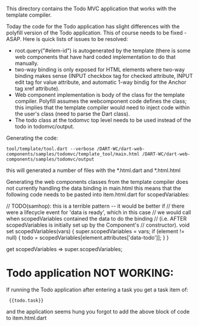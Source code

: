 This directory contains the Todo MVC application that works with the template
compiler.

Today the code for the Todo application has slight differences with the polyfill
version of the Todo application.  This of course needs to be fixed - ASAP.
Here is quick lists of issues to be resolved:

  - root.query("#elem-id") is autogenerated by the template (there is some web
    components that have hard coded implementation to do that manually.
  - two-way binding is only exposed for HTML elements where two-way binding
    makes sense (INPUT checkbox tag for checked attribute, INPUT edit tag for
    value attribute,  and automatic 1-way bindig for the Anchor tag xref
    attribute).
  - Web component implementation is body of the class for the template compiler.
    Polyfill assumes the webcomponent code defines the class; this implies that
    the template compiler would need to inject code within the user's class
    (need to parse the Dart class).
  - The todo class at the todomvc top level needs to be used instead of the
    todo in todomvc/output.

Generating the code:

    tool/template/tool.dart --verbose /DART-WC/dart-web-components/samples/todomvc/template_tool/main.html /DART-WC/dart-web-components/samples/todomvc/output

this will generated a number of files with the *.html.dart and *.html.html

Generating the web components classes from the template compiler does not
currently handling the data binding in main.html this means that the following
code needs to be pasted into item.html.dart for scopedVariables:


  // TODO(samhop): this is a terrible pattern -- it would be better if
  // there were a lifecycle event for 'data is ready', which in this case
  // we would call when scopedVariables contained the data to do the binding
  // (i.e. AFTER scopedVariables is initially set up by the Component's
  // constructor).
  void set scopedVariables(vars) {
    super.scopedVariables = vars;
    if (element != null) {
      todo = scopedVariables[element.attributes['data-todo']];
    }
  }

  get scopedVariables => super.scopedVariables;



Todo application NOT WORKING:
=============================

If running the Todo application after entering a task you get a task item of:

     {{todo.task}}
     
and the application seems hung you forgot to add the above block of code to
item.html.dart


